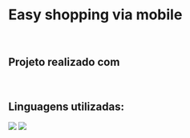 <h1>Easy shopping via mobile</h1>
<br>
<h2>Projeto realizado com <a href="https://rodolfomori.com.br/devclub/"></a></h2>
<br>
<h2>Linguagens utilizadas:</h2>
<img src="https://img.shields.io/badge/HTML5-E34F26?style=for-the-badge&logo=html5&logoColor=white"/>
<img src="https://img.shields.io/badge/CSS3-1572B6?style=for-the-badge&logo=css3&logoColor=white"/>
